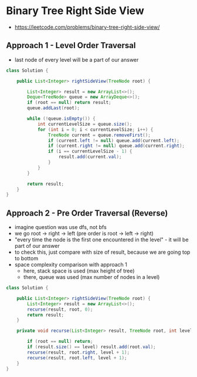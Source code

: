 # Binary Tree Right Side View

- https://leetcode.com/problems/binary-tree-right-side-view/

## Approach 1 - Level Order Traversal

- last node of every level will be a part of our answer

```java
class Solution {

    public List<Integer> rightSideView(TreeNode root) {

        List<Integer> result = new ArrayList<>();
        Deque<TreeNode> queue = new ArrayDeque<>();
        if (root == null) return result;
        queue.addLast(root);

        while (!queue.isEmpty()) {
            int currentLevelSize = queue.size();
            for (int i = 0; i < currentLevelSize; i++) {
                TreeNode current = queue.removeFirst();
                if (current.left != null) queue.add(current.left);
                if (current.right != null) queue.add(current.right);
                if (i == currentLevelSize - 1) {
                    result.add(current.val);
                }
            }
        }

        return result;
    }
}
```

## Approach 2 - Pre Order Traversal (Reverse)

- imagine question was use dfs, not bfs
- we go root -> right -> left (pre order is root -> left -> right)
- "every time the node is the first one encountered in the level" - it will be part of our answer
- to check this, just compare with size of result, because we are going top to bottom
- space complexity comparison with approach 1
  - here, stack space is used (max height of tree)
  - there, queue was used (max number of nodes in a level)

```java
class Solution {

    public List<Integer> rightSideView(TreeNode root) {
        List<Integer> result = new ArrayList<>();
        recurse(result, root, 0);
        return result;
    }

    private void recurse(List<Integer> result, TreeNode root, int level) {

        if (root == null) return;
        if (result.size() == level) result.add(root.val);
        recurse(result, root.right, level + 1);
        recurse(result, root.left, level + 1);
    }
}
```
